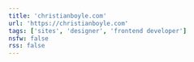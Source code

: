 ```yaml
---
title: 'christianboyle.com'
url: 'https://christianboyle.com'
tags: ['sites', 'designer', 'frontend developer']
nsfw: false
rss: false
---
```

